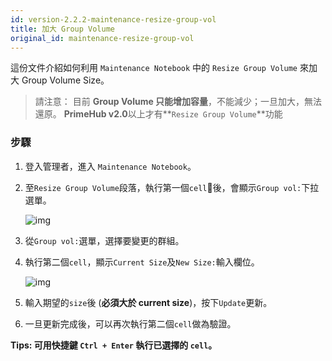 ```yaml
---
id: version-2.2.2-maintenance-resize-group-vol
title: 加大 Group Volume
original_id: maintenance-resize-group-vol
---
```


這份文件介紹如何利用 `Maintenance Notebook` 中的 `Resize Group Volume` 來加大 Group Volume Size。

>請注意： 目前 **Group Volume 只能增加容量**，不能減少；一旦加大，無法還原。
>**PrimeHub v2.0**以上才有**`Resize Group Volume`**功能

### 步驟

1. 登入管理者，進入 `Maintenance Notebook`。

2. 至`Resize Group Volume`段落，執行第一個`cell`後，會顯示`Group vol:`下拉選單。

    ![img](assets/dropdown_group_list.png)

3. 從`Group vol:`選單，選擇要變更的群組。

4. 執行第二個`cell`，顯示`Current Size`及`New Size:`輸入欄位。

    ![img](assets/enlarge_group_vol.png)

5. 輸入期望的`size`後 (**必須大於 current size**)，按下`Update`更新。

6. 一旦更新完成後，可以再次執行第二個`cell`做為驗證。

**Tips: 可用快捷鍵 `Ctrl + Enter` 執行已選擇的 `cell`。**
